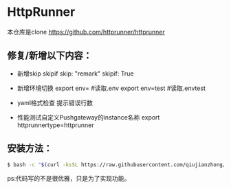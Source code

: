 # HttpRunner
本仓库是clone  https://github.com/httprunner/httprunner
## 修复/新增以下内容：

- 新增skip skipif
  skip: "remark"
  skipif: True

- 新增环境切换 
  export env= #读取.env
  export env=test #读取.envtest

- yaml格式检查 
  提示错误行数

- 性能测试自定义Pushgateway的instance名称
  export httprunnertype=httprunner

## 安装方法：
```bash
$ bash -c "$(curl -ksSL https://raw.githubusercontent.com/qiujianzhong/httprunner/master/scripts/install.sh)"
```

ps:代码写的不是很优雅，只是为了实现功能。